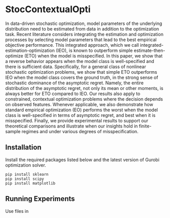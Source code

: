 # StocContextualOpti

In data-driven stochastic optimization, model parameters of the underlying distribution need to be estimated from data in addition to the optimization task. Recent literature considers integrating the estimation and optimization processes by selecting model parameters that lead to the best empirical objective performance. This integrated approach, which we call integrated-estimation-optimization (IEO), is known to outperform simple estimate-then-optimize (ETO) when the model is misspecified. In this paper, we show that a reverse behavior appears when the model class is well-specified and there is sufficient data. Specifically, for a general class of nonlinear stochastic optimization problems, we show that simple ETO outperforms IEO when the model class covers the ground truth, in the strong sense of stochastic dominance of the asymptotic regret. Namely, the entire distribution of the asymptotic regret, not only its mean or other moments, is always better for ETO compared to IEO. Our results also apply to constrained, contextual optimization problems where the decision depends on observed features. Whenever applicable, we also demonstrate how standard empirical optimization (EO) performs the worst when the model class is well-specified in terms of asymptotic regret, and best when it is misspecified. Finally, we provide experimental results to support our theoretical comparisons and illustrate when our insights hold in finite-sample regimes and under various degrees of misspecification.


## Installation

Install the required packages listed below and the latest version of Gurobi optimization solver.

```
pip install sklearn
pip install scipy
pip install matplotlib 
```

## Running Experiments

Use files in 


